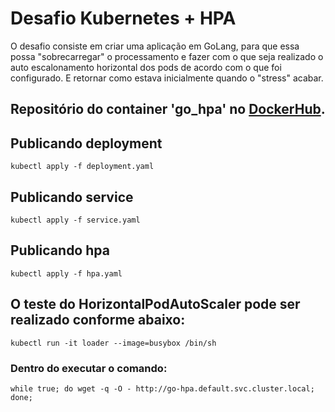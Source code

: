 # Desafio Kubernetes + HPA

O desafio consiste em criar uma aplicação em GoLang, para que essa possa "sobrecarregar" o processamento e fazer com o que seja realizado o auto escalonamento horizontal dos pods de acordo com o que foi configurado. E retornar como estava inicialmente quando o "stress" acabar.

## Repositório do container 'go_hpa' no [DockerHub](https://hub.docker.com/r/pereiraze/go_hpa).

## Publicando deployment

```
kubectl apply -f deployment.yaml
```

## Publicando service

```
kubectl apply -f service.yaml
```

## Publicando hpa

```
kubectl apply -f hpa.yaml
```

## O teste do HorizontalPodAutoScaler pode ser realizado conforme abaixo:

```
kubectl run -it loader --image=busybox /bin/sh
```

### Dentro do executar o comando:

```
while true; do wget -q -O - http://go-hpa.default.svc.cluster.local; done;
```
